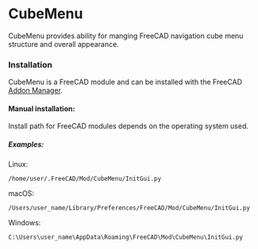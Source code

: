 # CubeMenu
CubeMenu provides ability for manging FreeCAD navigation cube menu structure and overall appearance.


### Installation
CubeMenu is a FreeCAD module and can be installed with the FreeCAD [Addon Manager](https://github.com/FreeCAD/FreeCAD-addons#1-builtin-addon-manager). 

#### Manual installation:

Install path for FreeCAD modules depends on the operating system used.

##### Examples:
Linux:

`/home/user/.FreeCAD/Mod/CubeMenu/InitGui.py`

macOS:

`/Users/user_name/Library/Preferences/FreeCAD/Mod/CubeMenu/InitGui.py`

Windows:

`C:\Users\user_name\AppData\Roaming\FreeCAD\Mod\CubeMenu\InitGui.py`

